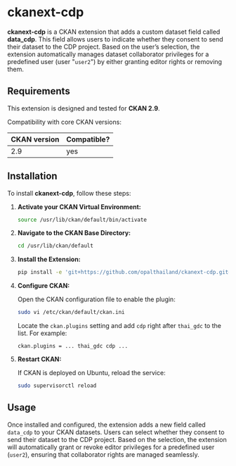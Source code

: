 # ckanext-cdp

**ckanext-cdp** is a CKAN extension that adds a custom dataset field called **data_cdp**. This field allows users to indicate whether they consent to send their dataset to the CDP project. Based on the user’s selection, the extension automatically manages dataset collaborator privileges for a predefined user (user "`user2`") by either granting editor rights or removing them.

## Requirements

This extension is designed and tested for **CKAN 2.9**.

Compatibility with core CKAN versions:

| CKAN version | Compatible? |
| ------------ | ----------- |
| 2.9          | yes         |

## Installation

To install **ckanext-cdp**, follow these steps:

1. **Activate your CKAN Virtual Environment:**

   ```bash
   source /usr/lib/ckan/default/bin/activate
   ```

2. **Navigate to the CKAN Base Directory:**

   ```bash
   cd /usr/lib/ckan/default
   ```

3. **Install the Extension:**

   ```bash
   pip install -e 'git+https://github.com/opalthailand/ckanext-cdp.git#egg=ckanext-cdp'
   ```

4. **Configure CKAN:**

   Open the CKAN configuration file to enable the plugin:

   ```bash
   sudo vi /etc/ckan/default/ckan.ini
   ```

   Locate the `ckan.plugins` setting and add `cdp` right after `thai_gdc` to the list. For example:

   ```
   ckan.plugins = ... thai_gdc cdp ...
   ```

5. **Restart CKAN:**

   If CKAN is deployed on Ubuntu, reload the service:

   ```bash
   sudo supervisorctl reload
   ```

## Usage

Once installed and configured, the extension adds a new field called `data_cdp` to your CKAN datasets. Users can select whether they consent to send their dataset to the CDP project. Based on the selection, the extension will automatically grant or revoke editor privileges for a predefined user (`user2`), ensuring that collaborator rights are managed seamlessly.
